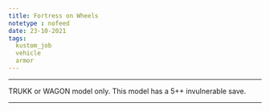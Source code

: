 ```yaml
---
title: Fortress on Wheels
notetype : nofeed
date: 23-10-2021
tags:
  kustom_job
  vehicle
  armor
---
```


---

TRUKK or WAGON model only. This model has a 5++ invulnerable save.

---
